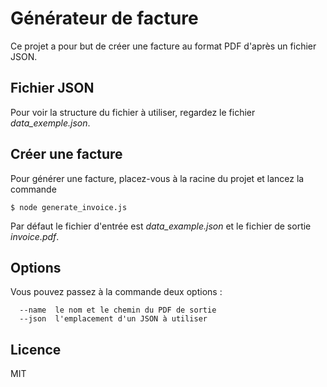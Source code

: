 # Générateur de facture

Ce projet a pour but de créer une facture au format PDF d'après un fichier JSON.

## Fichier JSON

Pour voir la structure du fichier à utiliser, regardez le fichier _data_exemple.json_.

## Créer une facture

Pour générer une facture, placez-vous à la racine du projet et lancez la commande

```
$ node generate_invoice.js
```

Par défaut le fichier d'entrée est _data_example.json_ et le fichier de sortie _invoice.pdf_.

## Options

Vous pouvez passez à la commande deux options :
```
  --name  le nom et le chemin du PDF de sortie
  --json  l'emplacement d'un JSON à utiliser
```

## Licence

MIT
